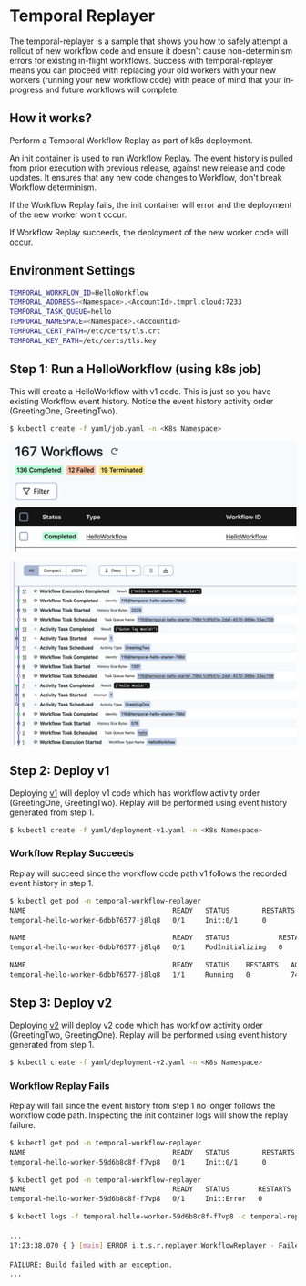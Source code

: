 # Temporal Replayer
The temporal-replayer is a sample that shows you how to safely attempt a rollout of new workflow code and ensure it doesn't cause non-determinism errors for existing in-flight workflows. Success with temporal-replayer means you can proceed with replacing your old workers with your new workers (running your new workflow code) with peace of mind that your in-progress and future workflows will complete.

## How it works?
Perform a Temporal Workflow Replay as part of k8s deployment.

An init container is used to run Workflow Replay. The event history is pulled from prior execution with previous release, against new release and code updates. It ensures that any new code changes to Workflow, don't break Workflow determinism. 

If the Workflow Replay fails, the init container will error and the deployment of the new worker won't occur.

If Workflow Replay succeeds, the deployment of the new worker code will occur.

## Environment Settings
```bash
TEMPORAL_WORKFLOW_ID=HelloWorkflow
TEMPORAL_ADDRESS=<Namespace>.<AccountId>.tmprl.cloud:7233
TEMPORAL_TASK_QUEUE=hello
TEMPORAL_NAMESPACE=<Namespace>.<AccountId>
TEMPORAL_CERT_PATH=/etc/certs/tls.crt
TEMPORAL_KEY_PATH=/etc/certs/tls.key
```

## Step 1: Run a HelloWorkflow (using k8s job)
This will create a HelloWorkflow with v1 code. This is just so you have existing Workflow event history. Notice the event history activity order (GreetingOne, GreetingTwo).

```bash
$ kubectl create -f yaml/job.yaml -n <K8s Namespace>
```

![Workflow](static/workflow.png)

![Event History](static/event_history.png)

## Step 2: Deploy v1
Deploying [v1](https://github.com/temporal-sa/temporal-replayer/blob/v1/src/main/java/io/temporal/samples/replay/Hello.java#L113) will deploy v1 code which has workflow activity order (GreetingOne, GreetingTwo). Replay will be performed using event history generated from step 1.

```bash
$ kubectl create -f yaml/deployment-v1.yaml -n <K8s Namespace>
```

### Workflow Replay Succeeds
Replay will succeed since the workflow code path v1 follows the recorded event history in step 1.

```bash
$ kubectl get pod -n temporal-workflow-replayer
NAME                                    READY   STATUS        RESTARTS   AGE
temporal-hello-worker-6dbb76577-j8lq8   0/1     Init:0/1      0          2s
```

```bash
NAME                                    READY   STATUS            RESTARTS   AGE
temporal-hello-worker-6dbb76577-j8lq8   0/1     PodInitializing   0          73s
```

```bash
NAME                                    READY   STATUS    RESTARTS   AGE
temporal-hello-worker-6dbb76577-j8lq8   1/1     Running   0          74s
```

## Step 3: Deploy v2
Deploying [v2](https://github.com/temporal-sa/temporal-replayer/blob/v2/src/main/java/io/temporal/samples/replay/Hello.java#L113) will deploy v2 code which has workflow activity order (GreetingTwo, GreetingOne). Replay will be performed using event history generated from step 1.

```bash
$ kubectl create -f yaml/deployment-v2.yaml -n <K8s Namespace>
```

### Workflow Replay Fails
Replay will fail since the event history from step 1 no longer follows the workflow code path. Inspecting the init container logs will show the replay failure.

```bash
$ kubectl get pod -n temporal-workflow-replayer
NAME                                    READY   STATUS        RESTARTS   AGE
temporal-hello-worker-59d6b8c8f-f7vp8   0/1     Init:0/1      0          3s
```

```bash
$ kubectl get pod -n temporal-workflow-replayer
NAME                                    READY   STATUS       RESTARTS   AGE
temporal-hello-worker-59d6b8c8f-f7vp8   0/1     Init:Error   0          74s
```

```bash
$ kubectl logs -f temporal-hello-worker-59d6b8c8f-f7vp8 -c temporal-replayer -n temporal-workflow-replayer

...
17:23:38.070 { } [main] ERROR i.t.s.r.replayer.WorkflowReplayer - Failed to replay workflow HelloWorkflow

FAILURE: Build failed with an exception.
...
```


